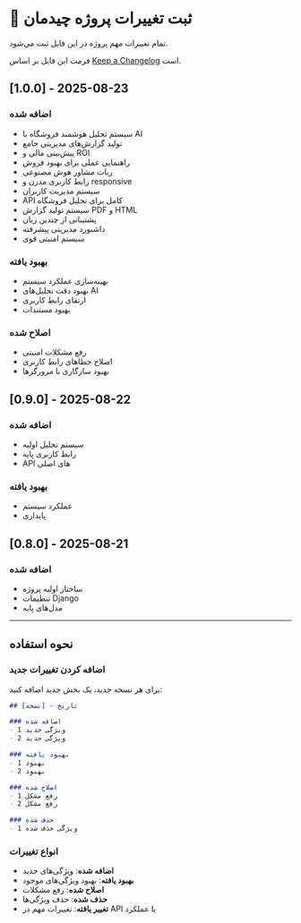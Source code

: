 # 📝 ثبت تغییرات پروژه چیدمان

تمام تغییرات مهم پروژه در این فایل ثبت می‌شود.

فرمت این فایل بر اساس [Keep a Changelog](https://keepachangelog.com/fa/1.0.0/) است.

## [1.0.0] - 2025-08-23

### اضافه شده
- سیستم تحلیل هوشمند فروشگاه با AI
- تولید گزارش‌های مدیریتی جامع
- پیش‌بینی مالی و ROI
- راهنمایی عملی برای بهبود فروش
- ربات مشاور هوش مصنوعی
- رابط کاربری مدرن و responsive
- سیستم مدیریت کاربران
- API کامل برای تحلیل فروشگاه
- سیستم تولید گزارش PDF و HTML
- پشتیبانی از چندین زبان
- داشبورد مدیریتی پیشرفته
- سیستم امنیتی قوی

### بهبود یافته
- بهینه‌سازی عملکرد سیستم
- بهبود دقت تحلیل‌های AI
- ارتقای رابط کاربری
- بهبود مستندات

### اصلاح شده
- رفع مشکلات امنیتی
- اصلاح خطاهای رابط کاربری
- بهبود سازگاری با مرورگرها

## [0.9.0] - 2025-08-22

### اضافه شده
- سیستم تحلیل اولیه
- رابط کاربری پایه
- API های اصلی

### بهبود یافته
- عملکرد سیستم
- پایداری

## [0.8.0] - 2025-08-21

### اضافه شده
- ساختار اولیه پروژه
- تنظیمات Django
- مدل‌های پایه

---

## نحوه استفاده

### اضافه کردن تغییرات جدید

برای هر نسخه جدید، یک بخش جدید اضافه کنید:

```markdown
## [نسخه] - تاریخ

### اضافه شده
- ویژگی جدید 1
- ویژگی جدید 2

### بهبود یافته
- بهبود 1
- بهبود 2

### اصلاح شده
- رفع مشکل 1
- رفع مشکل 2

### حذف شده
- ویژگی حذف شده 1
```

### انواع تغییرات

- **اضافه شده**: ویژگی‌های جدید
- **بهبود یافته**: بهبود ویژگی‌های موجود
- **اصلاح شده**: رفع مشکلات
- **حذف شده**: حذف ویژگی‌ها
- **تغییر یافته**: تغییرات مهم در API یا عملکرد
